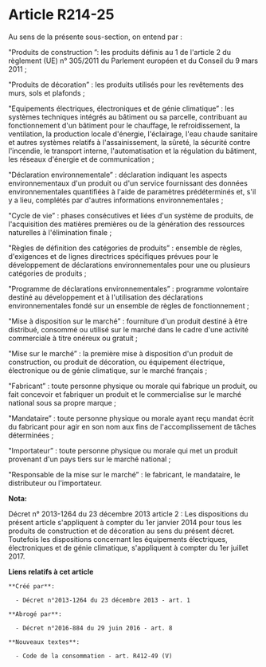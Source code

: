 # Article R214-25

Au sens de la présente sous-section, on entend par :

"Produits de construction ”: les produits définis au 1 de l'article 2 du règlement (UE) n° 305/2011 du Parlement européen et
du Conseil du 9 mars 2011 ;

"Produits de décoration” : les produits utilisés pour les revêtements des murs, sols et plafonds ;

"Equipements électriques, électroniques et de génie climatique” : les systèmes techniques intégrés au bâtiment ou sa
parcelle, contribuant au fonctionnement d'un bâtiment pour le chauffage, le refroidissement, la ventilation, la production
locale d'énergie, l'éclairage, l'eau chaude sanitaire et autres systèmes relatifs à l'assainissement, la sûreté, la sécurité
contre l'incendie, le transport interne, l'automatisation et la régulation du bâtiment, les réseaux d'énergie et de
communication ;

"Déclaration environnementale” : déclaration indiquant les aspects environnementaux d'un produit ou d'un service fournissant
des données environnementales quantifiées à l'aide de paramètres prédéterminés et, s'il y a lieu, complétés par d'autres
informations environnementales ;

"Cycle de vie” : phases consécutives et liées d'un système de produits, de l'acquisition des matières premières ou de la
génération des ressources naturelles à l'élimination finale ;

"Règles de définition des catégories de produits” : ensemble de règles, d'exigences et de lignes directrices spécifiques
prévues pour le développement de déclarations environnementales pour une ou plusieurs catégories de produits ;

"Programme de déclarations environnementales” : programme volontaire destiné au développement et à l'utilisation des
déclarations environnementales fondé sur un ensemble de règles de fonctionnement ;

"Mise à disposition sur le marché” : fourniture d'un produit destiné à être distribué, consommé ou utilisé sur le marché dans
le cadre d'une activité commerciale à titre onéreux ou gratuit ;

"Mise sur le marché” : la première mise à disposition d'un produit de construction, ou produit de décoration, ou équipement
électrique, électronique ou de génie climatique, sur le marché français ;

"Fabricant” : toute personne physique ou morale qui fabrique un produit, ou fait concevoir et fabriquer un produit et le
commercialise sur le marché national sous sa propre marque ;

"Mandataire” : toute personne physique ou morale ayant reçu mandat écrit du fabricant pour agir en son nom aux fins de
l'accomplissement de tâches déterminées ;

"Importateur” : toute personne physique ou morale qui met un produit provenant d'un pays tiers sur le marché national ;

"Responsable de la mise sur le marché” : le fabricant, le mandataire, le distributeur ou l'importateur.

**Nota:**

Décret n° 2013-1264 du 23 décembre 2013 article 2 : Les dispositions du présent article s'appliquent à compter du 1er janvier
2014 pour tous les produits de construction et de décoration au sens du présent décret. Toutefois les dispositions concernant
les équipements électriques, électroniques et de génie climatique, s'appliquent à compter du 1er juillet 2017.

**Liens relatifs à cet article**

	**Créé par**:

	  - Décret n°2013-1264 du 23 décembre 2013 - art. 1

	**Abrogé par**:

	  - Décret n°2016-884 du 29 juin 2016 - art. 8

	**Nouveaux textes**:

	  - Code de la consommation - art. R412-49 (V)

